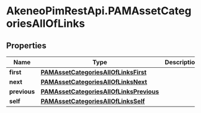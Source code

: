 # AkeneoPimRestApi.PAMAssetCategoriesAllOfLinks

## Properties

Name | Type | Description | Notes
------------ | ------------- | ------------- | -------------
**first** | [**PAMAssetCategoriesAllOfLinksFirst**](PAMAssetCategoriesAllOfLinksFirst.md) |  | [optional] 
**next** | [**PAMAssetCategoriesAllOfLinksNext**](PAMAssetCategoriesAllOfLinksNext.md) |  | [optional] 
**previous** | [**PAMAssetCategoriesAllOfLinksPrevious**](PAMAssetCategoriesAllOfLinksPrevious.md) |  | [optional] 
**self** | [**PAMAssetCategoriesAllOfLinksSelf**](PAMAssetCategoriesAllOfLinksSelf.md) |  | [optional] 


